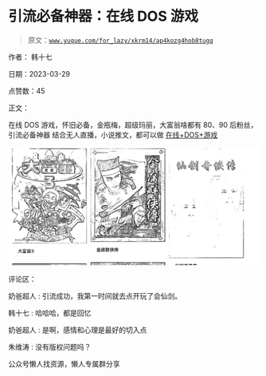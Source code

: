 # 引流必备神器：在线 DOS 游戏

> 原文：[`www.yuque.com/for_lazy/xkrm14/ap4kozg4hob8tugq`](https://www.yuque.com/for_lazy/xkrm14/ap4kozg4hob8tugq)



作者： 韩十七



日期：2023-03-29



点赞数：45



正文：



在线 DOS 游戏，怀旧必备，金瓶梅，超级玛丽，大富翁啥都有 80、90 后粉丝，引流必备神器 结合无人直播，小说推文，都可以做 [在线+DOS+游戏](https://dos.zczc.cz)



![](img/ffb1f10e30878182d81c2c7bc861a6bb.png)  

评论区：



奶爸超人 : 引流成功，我第一时间就去点开玩了会仙剑。



韩十七 : 哈哈哈，都是回忆



奶爸超人 : 是啊，感情和心理是最好的切入点



朱维涛 : 没有版权问题吗？



公众号懒人找资源，懒人专属群分享

</ne-p>